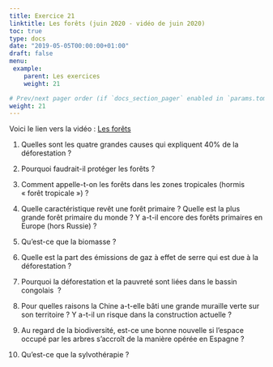 ```yaml
---
title: Exercice 21
linktitle: Les forêts (juin 2020 - vidéo de juin 2020)
toc: true
type: docs
date: "2019-05-05T00:00:00+01:00"
draft: false
menu:
 example:
    parent: Les exercices
    weight: 21

# Prev/next pager order (if `docs_section_pager` enabled in `params.toml`)
weight: 21
---
```


Voici le lien vers la vidéo : [Les forêts](https://www.youtube.com/watch?v=eqy0JpPUYqg)


1) Quelles sont les quatre grandes causes qui expliquent 40% de la déforestation ?

2) Pourquoi faudrait-il protéger les forêts ?

3) Comment appelle-t-on les forêts dans les zones tropicales (hormis « forêt tropicale ») ? 

4) Quelle caractéristique revêt une forêt primaire ? Quelle est la plus grande forêt primaire du monde ? Y a-t-il encore des forêts primaires en Europe (hors Russie) ?

5) Qu’est-ce que la biomasse ?

6) Quelle est la part des émissions de gaz à effet de serre qui est due à la déforestation ?

7) Pourquoi la déforestation et la pauvreté sont liées dans le bassin congolais  ?

8) Pour quelles raisons la Chine a-t-elle bâti une grande muraille verte sur son territoire ? Y a-t-il un risque dans la construction actuelle ?

9) Au regard de la biodiversité, est-ce une bonne nouvelle si l’espace occupé par les arbres s’accroît de la manière opérée en Espagne ?

10) Qu’est-ce que la sylvothérapie ?

